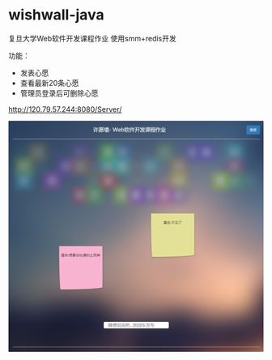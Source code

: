 # wishwall-java


复旦大学Web软件开发课程作业 使用smm+redis开发

功能：
- 发表心愿
- 查看最新20条心愿
- 管理员登录后可删除心愿



http://120.79.57.244:8080/Server/

![](3.png)
